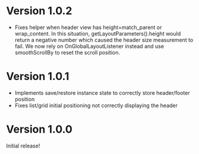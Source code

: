 # Version 1.0.2

 * Fixes helper when header view has height=match_parent or wrap_content. In this situation,
  getLayoutParameters().height would return a negative number which caused the header size
  measurement to fail. We now rely on OnGlobalLayoutListener instead and use smoothScrollBy
  to reset the scroll position.
  
# Version 1.0.1

 * Implements save/restore instance state to correctly store header/footer position
 * Fixes list/grid initial positioning not correctly displaying the header

# Version 1.0.0

Initial release!